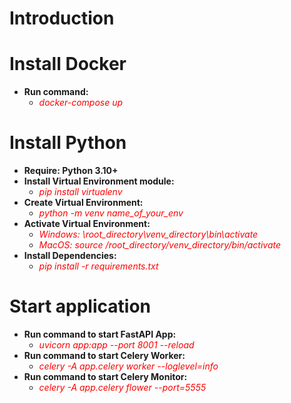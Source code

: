 # Introduction
# Install Docker
- <b> Run command: </b>
    - <em style="color:red">docker-compose up </em>
# Install Python
- <b> Require: Python 3.10+ </b>
- <b> Install Virtual Environment module: </b>
    - <em style="color:red">pip install virtualenv</em>
- <b> Create Virtual Environment: </b>
    - <em style="color:red">python -m venv name_of_your_env </em>
- <b> Activate Virtual Environment: </b>
    - <em style="color:red">Windows: \root_directory\venv_directory\bin\activate </em>
    - <em style="color:red">MacOS: source /root_directory/venv_directory/bin/activate </em>
- <b> Install Dependencies: </b>
    - <em style="color:red">pip install -r requirements.txt </em>
# Start application
- <b> Run command to start FastAPI App: </b>
    - <em style="color:red">uvicorn app:app --port 8001 --reload </em>
- <b> Run command to start Celery Worker: </b>
    - <em style="color:red">celery -A app.celery worker --loglevel=info</em>
- <b> Run command to start Celery Monitor: </b>
    - <em style="color:red">celery -A app.celery flower --port=5555</em>
